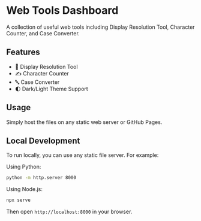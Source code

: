 # Web Tools Dashboard

A collection of useful web tools including Display Resolution Tool, Character Counter, and Case Converter.

## Features

- 📱 Display Resolution Tool
- ✍️ Character Counter
- 🔤 Case Converter
- 🌓 Dark/Light Theme Support

## Usage

Simply host the files on any static web server or GitHub Pages.


## Local Development

To run locally, you can use any static file server. For example:

Using Python:
```bash
python -m http.server 8000
```

Using Node.js:
```bash
npx serve
```

Then open `http://localhost:8000` in your browser.



